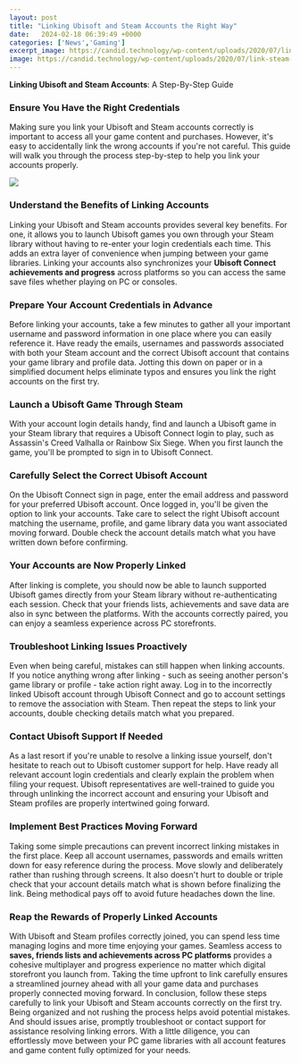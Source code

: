 ```yaml
---
layout: post
title: "Linking Ubisoft and Steam Accounts the Right Way"
date:   2024-02-18 06:39:49 +0000
categories: ['News','Gaming']
excerpt_image: https://candid.technology/wp-content/uploads/2020/07/link-steam-with-uplay-ss2.jpg
image: https://candid.technology/wp-content/uploads/2020/07/link-steam-with-uplay-ss2.jpg
---
```


**Linking Ubisoft and Steam Accounts**: A Step-By-Step Guide
### **Ensure You Have the Right Credentials**
Making sure you link your Ubisoft and Steam accounts correctly is important to access all your game content and purchases. However, it's easy to accidentally link the wrong accounts if you're not careful. This guide will walk you through the process step-by-step to help you link your accounts properly.

![](https://candid.technology/wp-content/uploads/2020/07/link-steam-with-uplay-ss2.jpg)
### **Understand the Benefits of Linking Accounts** 
Linking your Ubisoft and Steam accounts provides several key benefits. For one, it allows you to launch Ubisoft games you own through your Steam library without having to re-enter your login credentials each time. This adds an extra layer of convenience when jumping between your game libraries. Linking your accounts also synchronizes your **Ubisoft Connect achievements and progress** across platforms so you can access the same save files whether playing on PC or consoles.
### **Prepare Your Account Credentials in Advance**
Before linking your accounts, take a few minutes to gather all your important username and password information in one place where you can easily reference it. Have ready the emails, usernames and passwords associated with both your Steam account and the correct Ubisoft account that contains your game library and profile data. Jotting this down on paper or in a simplified document helps eliminate typos and ensures you link the right accounts on the first try.
### **Launch a Ubisoft Game Through Steam** 
With your account login details handy, find and launch a Ubisoft game in your Steam library that requires a Ubisoft Connect login to play, such as Assassin's Creed Valhalla or Rainbow Six Siege. When you first launch the game, you'll be prompted to sign in to Ubisoft Connect. 
### **Carefully Select the Correct Ubisoft Account**
On the Ubisoft Connect sign in page, enter the email address and password for your preferred Ubisoft account. Once logged in, you'll be given the option to link your accounts. Take care to select the right Ubisoft account matching the username, profile, and game library data you want associated moving forward. Double check the account details match what you have written down before confirming.
### **Your Accounts are Now Properly Linked**
After linking is complete, you should now be able to launch supported Ubisoft games directly from your Steam library without re-authenticating each session. Check that your friends lists, achievements and save data are also in sync between the platforms. With the accounts correctly paired, you can enjoy a seamless experience across PC storefronts.
### **Troubleshoot Linking Issues Proactively**  
Even when being careful, mistakes can still happen when linking accounts. If you notice anything wrong after linking - such as seeing another person's game library or profile - take action right away. Log in to the incorrectly linked Ubisoft account through Ubisoft Connect and go to account settings to remove the association with Steam. Then repeat the steps to link your accounts, double checking details match what you prepared.
### **Contact Ubisoft Support If Needed**
As a last resort if you're unable to resolve a linking issue yourself, don't hesitate to reach out to Ubisoft customer support for help. Have ready all relevant account login credentials and clearly explain the problem when filing your request. Ubisoft representatives are well-trained to guide you through unlinking the incorrect account and ensuring your Ubisoft and Steam profiles are properly intertwined going forward.
### **Implement Best Practices Moving Forward**  
Taking some simple precautions can prevent incorrect linking mistakes in the first place. Keep all account usernames, passwords and emails written down for easy reference during the process. Move slowly and deliberately rather than rushing through screens. It also doesn't hurt to double or triple check that your account details match what is shown before finalizing the link. Being methodical pays off to avoid future headaches down the line.
### **Reap the Rewards of Properly Linked Accounts**
With Ubisoft and Steam profiles correctly joined, you can spend less time managing logins and more time enjoying your games. Seamless access to **saves, friends lists and achievements across PC platforms** provides a cohesive multiplayer and progress experience no matter which digital storefront you launch from. Taking the time upfront to link carefully ensures a streamlined journey ahead with all your game data and purchases properly connected moving forward.
In conclusion, follow these steps carefully to link your Ubisoft and Steam accounts correctly on the first try. Being organized and not rushing the process helps avoid potential mistakes. And should issues arise, promptly troubleshoot or contact support for assistance resolving linking errors. With a little diligence, you can effortlessly move between your PC game libraries with all account features and game content fully optimized for your needs.